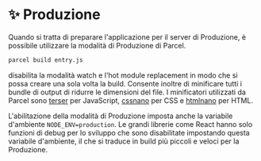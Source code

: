 # ✨ Produzione

Quando si tratta di preparare l'applicazione per il server di Produzione, è possibile utilizzare la modalità di Produzione di Parcel.

```bash
parcel build entry.js
```

disabilita la modalità watch e l'hot module replacement in modo che si possa creare una sola volta la build. Consente inoltre di minificare tutti i bundle di output di ridurre le dimensioni del file. I minificatori utilizzati da Parcel sono [terser](https://github.com/fabiosantoscode/terser) per JavaScript, [cssnano](http://cssnano.co) per CSS e [htmlnano](https://github.com/posthtml/htmlnano) per HTML.

L'abilitazione della modalità di Produzione imposta anche la variabile d'ambiente `NODE_ENV=production`. Le grandi librerie come React hanno solo funzioni di debug per lo sviluppo che sono disabilitate impostando questa variabile d'ambiente, il che si traduce in build più piccoli e veloci per la Produzione.

